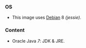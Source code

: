 ### OS
* This image uses [Debian][1] 8 _(jessie)_.

### Content
* Oracle Java _7_: JDK & JRE.

[1]: https://hub.docker.com/_/debian/
